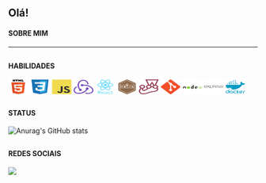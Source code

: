 ## Olá!

#### SOBRE MIM

-----

##

#### HABILIDADES

<div
style="diplay: inline_block"
>
  <img align="center" height="30" width="40" src="https://raw.githubusercontent.com/devicons/devicon/master/icons/html5/html5-original-wordmark.svg">
  <img align="center" height="30" width="40" src="https://github.com/devicons/devicon/blob/master/icons/css3/css3-original.svg">
  <img align="center" height="30" width="40" src="https://raw.githubusercontent.com/devicons/devicon/master/icons/javascript/javascript-original.svg">
  <img align="center" height="30" width="40" src="https://raw.githubusercontent.com/devicons/devicon/master/icons/redux/redux-original.svg">
  <img align="center" height="30" width="40" src="https://raw.githubusercontent.com/devicons/devicon/master/icons/react/react-original-wordmark.svg">
  <img align="center" height="30" width="40" src="https://raw.githubusercontent.com/devicons/devicon/master/icons/mocha/mocha-plain.svg">
  <img align="center" height="30" width="40" src="https://raw.githubusercontent.com/devicons/devicon/master/icons/jest/jest-plain.svg">
  <img align="center" height="30" width="40" src="https://raw.githubusercontent.com/devicons/devicon/master/icons/git/git-original.svg">
  <img align="center" height="30" width="40" src="https://raw.githubusercontent.com/devicons/devicon/master/icons/nodejs/nodejs-original-wordmark.svg">
  <img align="center" height="30" width="40" src="https://raw.githubusercontent.com/devicons/devicon/master/icons/express/express-original-wordmark.svg">
  <img align="center" height="30" width="40" src="https://raw.githubusercontent.com/devicons/devicon/master/icons/docker/docker-plain-wordmark.svg">
  
  
</div>



##

#### STATUS

![Anurag's GitHub stats](https://github-readme-stats.vercel.app/api?username=abnerferreiradesousa&show_icons=true&theme=dark)

## 

#### REDES SOCIAIS

<div>
  <a href="" target="_blank">
    <img src="https://img.shields.io/badge/-Instagram-%23E4405F?style=for-the-badge&logo=instagram&logoColor=white">
  </a>
</div>
